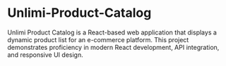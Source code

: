 # Unlimi-Product-Catalog
Unlimi Product Catalog is a React-based web application that displays a dynamic product list for an e-commerce platform. This project demonstrates proficiency in modern React development, API integration, and responsive UI design.
